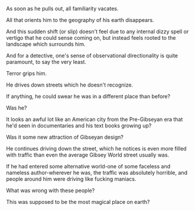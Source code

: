 As soon as he pulls out, all familiarity vacates.

All that orients him to the geography of his earth disappears.

And this sudden shift (or slip) doesn't feel due to any internal dizzy spell or vertigo that he could sense coming on, but instead feels rooted to the landscape which surrounds him.

And for a detective, one's sense of observational directionality is quite paramount, to say the very least.

Terror grips him.

He drives down streets which he doesn't recognize.

If anything, he could swear he was in a different place than before?

Was he?

It looks an awful lot like an American city from the Pre-Gibseyan era that he'd seen in documentaries and his text books growing up?

Was it some new attraction of Gibseyan design?

He continues driving down the street, which he notices is even more filled with traffic than even the average Gibsey World street usually was.

If he had entered some alternative world-one of some faceless and nameless author-wherever he was, the traffic was absolutely horrible, and people around him were driving like fucking maniacs.

What was wrong with these people?

This was supposed to be the most magical place on earth?